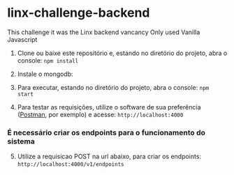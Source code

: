# linx-challenge-backend
This challenge it was the Linx backend vancancy
Only used Vanilla Javascript



1) Clone ou baixe este repositório e, estando no diretório do projeto, abra o console: 
`npm install`

2) Instale o mongodb: 

3) Para executar, estando no diretório do projeto, abra o console: 
`npm start`

4) Para testar as requisições, utilize o software de sua preferência ([Postman](https://chrome.google.com/webstore/detail/postman/fhbjgbiflinjbdggehcddcbncdddomop), por exemplo) e acesse:
`http://localhost:4000`

### É necessário criar os endpoints para o funcionamento do sistema 

5) Utilize a requisicao POST na url abaixo, para criar os endpoints:
`http://localhost:4000/v1/endpoints`

